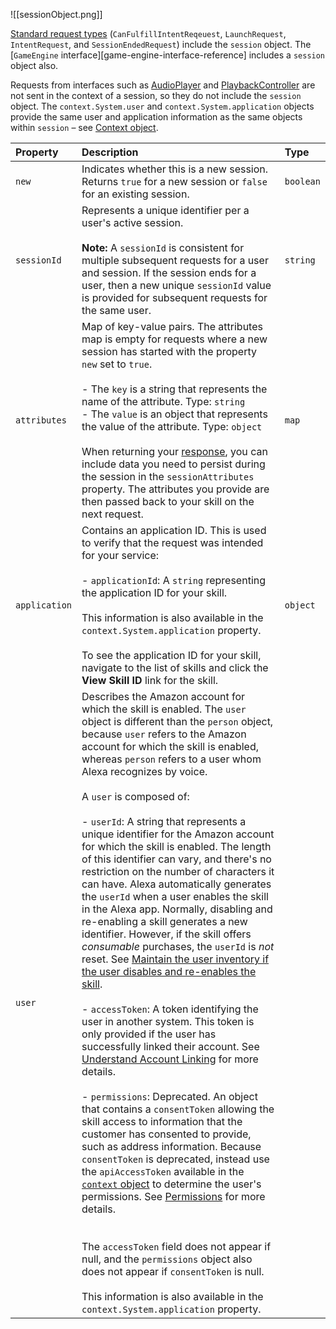 ![[sessionObject.png]]

[Standard request types](https://developer.amazon.com/docs/custom-skills/request-types-reference.html) (`CanFulfillIntentReqeuest`, `LaunchRequest`, `IntentRequest`, and `SessionEndedRequest`) include the `session` object. The [`GameEngine` interface][game-engine-interface-reference] includes a `session` object also.

Requests from interfaces such as [AudioPlayer](https://developer.amazon.com/en-US/docs/alexa/custom-skills/audioplayer-interface-reference.html) and [PlaybackController](https://developer.amazon.com/docs/custom-skills/playback-controller-interface-reference.html) are not sent in the context of a session, so they do not include the `session` object. The `context.System.user` and `context.System.application` objects provide the same user and application information as the same objects within `session` – see [Context object](https://developer.amazon.com/en-US/docs/alexa/custom-skills/request-and-response-json-reference.html#context-object).

  
|Property|Description|Type|
|:--|:--|:--|
|`new`|Indicates whether this is a new session. Returns `true` for a new session or `false` for an existing session.|`boolean`|
|`sessionId`|Represents a unique identifier per a user's active session.<br><br>**Note:** A `sessionId` is consistent for multiple subsequent requests for a user and session. If the session ends for a user, then a new unique `sessionId` value is provided for subsequent requests for the same user.|`string`|
|`attributes`|Map of key-value pairs. The attributes map is empty for requests where a new session has started with the property `new` set to `true`.<br><br>- The `key` is a string that represents the name of the attribute. Type: `string`<br>- The `value` is an object that represents the value of the attribute. Type: `object`<br><br>When returning your [response](https://developer.amazon.com/en-US/docs/alexa/custom-skills/request-and-response-json-reference.html#response-format), you can include data you need to persist during the session in the `sessionAttributes` property. The attributes you provide are then passed back to your skill on the next request.|`map`|
|`application`|Contains an application ID. This is used to verify that the request was intended for your service:<br><br>- `applicationId`: A `string` representing the application ID for your skill.<br><br>This information is also available in the `context.System.application` property.<br><br>To see the application ID for your skill, navigate to the list of skills and click the **View Skill ID** link for the skill.|`object`|
|`user`|Describes the Amazon account for which the skill is enabled. The `user` object is different than the `person` object, because `user` refers to the Amazon account for which the skill is enabled, whereas `person` refers to a user whom Alexa recognizes by voice.<br><br>A `user` is composed of:<br><br>- `userId`: A string that represents a unique identifier for the Amazon account for which the skill is enabled. The length of this identifier can vary, and there's no restriction on the number of characters it can have. Alexa automatically generates the `userId` when a user enables the skill in the Alexa app. Normally, disabling and re-enabling a skill generates a new identifier. However, if the skill offers _consumable_ purchases, the `userId` is _not_ reset. See [Maintain the user inventory if the user disables and re-enables the skill](https://developer.amazon.com/en-US/docs/alexa/in-skill-purchase/add-isps-to-a-skill.html#maintain-inventory).<br>    <br>- `accessToken`: A token identifying the user in another system. This token is only provided if the user has successfully linked their account. See [Understand Account Linking](https://developer.amazon.com/en-US/docs/alexa/account-linking/understand-account-linking.html) for more details.<br>    <br>- `permissions`: Deprecated. An object that contains a `consentToken` allowing the skill access to information that the customer has consented to provide, such as address information. Because `consentToken` is deprecated, instead use the `apiAccessToken` available in the [`context` object](https://developer.amazon.com/en-US/docs/alexa/custom-skills/request-and-response-json-reference.html#context-object) to determine the user's permissions. See [Permissions](https://developer.amazon.com/en-US/docs/alexa/custom-skills/configure-permissions-for-customer-information-in-your-skill.html) for more details.<br>    <br><br>The `accessToken` field does not appear if null, and the `permissions` object also does not appear if `consentToken` is null.<br><br>This information is also available in the `context.System.application` property.|